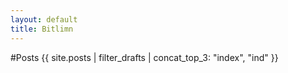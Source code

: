 ```yaml
---
layout: default
title: Bitlimn
---
```


#Posts
{{ site.posts | filter_drafts | concat_top_3: "index", "ind" }}
